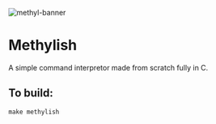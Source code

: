 ![methyl-banner](https://github.com/ayumi-aiko/banners/blob/main/methylish.banner.png?raw=true)

# Methylish

A simple command interpretor made from scratch fully in C.

## To build:
```
make methylish
```